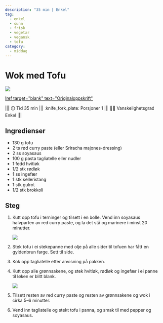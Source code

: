 ```yaml
---
description: "35 min | Enkel"
tag:
  - enkel
  - sunn
  - frisk
  - vegetar
  - vegansk
  - tofu
category:
  - middag
---
```


# Wok med Tofu

![](/static/wok-med-tofu/wok-med-tofu.webp)

[!ref target="blank" text="Originaloppskrift"](https://sulten.app/recipes/wok-med-tofu-nttw)

<!-- dprint-ignore-start -->
||| :timer_clock: Tid
35 min
||| :knife_fork_plate: Porsjoner
1
||| :cook: Vanskelighetsgrad
Enkel
|||
<!-- dprint-ignore-end -->

## Ingredienser

- 130 g tofu
- 2 ts rød curry paste (eller Sriracha majones-dressing)
- 2 ss soyasaus
- 100 g pasta tagliatelle eller nudler
- 1 fedd hvitløk
- 1/2 stk rødløk
- 1 ss ingefær
- 1 stk selleristang
- 1 stk gulrot
- 1/2 stk brokkoli

## Steg

1. Kutt opp tofu i terninger og tilsett i en bolle. Vend inn soyasaus halvparten av red
   curry paste, og la det stå og marinere i minst 20 minutter.

   ![](/static/wok-med-tofu/tofu.webp)

2. Stek tofu i ei stekepanne med olje på alle sider til tofuen har fått en gyldenbrun
   farge. Sett til side.
3. Kok opp tagliatelle etter anvisning på pakken.
4. Kutt opp alle grønnsakene, og stek hvitløk, rødløk og ingefær i ei panne til løken er
   blitt blank.

   ![](/static/wok-med-tofu/wok.webp)

5. Tilsett resten av red curry paste og resten av grønnsakene og wok i cirka 5–6
   minutter.
6. Vend inn tagliatelle og stekt tofu i panna, og smak til med pepper og soyasaus.

